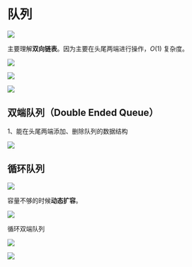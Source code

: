 # 队列



![](https://cdn.nlark.com/yuque/0/2020/jpeg/1354172/1592245436398-99afaaa5-5169-449b-9842-22de436f561b.jpeg#align=left&display=inline&height=1072&margin=%5Bobject%20Object%5D&originHeight=1072&originWidth=1920&size=0&status=done&style=none&width=1920)


主要理解**双向链表**。因为主要在头尾两端进行操作，$O(1)$ 复杂度。


![](https://cdn.nlark.com/yuque/0/2020/jpeg/1354172/1592245436291-01c62cba-fdb8-4627-b55a-4947eb5cd73c.jpeg#align=left&display=inline&height=1072&margin=%5Bobject%20Object%5D&originHeight=1072&originWidth=1920&size=0&status=done&style=none&width=1920)


![](https://cdn.nlark.com/yuque/0/2020/jpeg/1354172/1592245436301-e322b91e-41a5-4310-bc39-df9fda77d308.jpeg#align=left&display=inline&height=1072&margin=%5Bobject%20Object%5D&originHeight=1072&originWidth=1920&size=0&status=done&style=none&width=1920)


![](https://cdn.nlark.com/yuque/0/2020/jpeg/1354172/1592245436312-c375a9f1-c267-4f5a-a583-9bbc3aee7bdf.jpeg#align=left&display=inline&height=1072&margin=%5Bobject%20Object%5D&originHeight=1072&originWidth=1920&size=0&status=done&style=none&width=1920)


## 双端队列（Double Ended Queue）


1、能在头尾两端添加、删除队列的数据结构


![](https://cdn.nlark.com/yuque/0/2020/jpeg/1354172/1592245436306-2ff60433-1878-4751-abfa-b9e6f193343b.jpeg#align=left&display=inline&height=1072&margin=%5Bobject%20Object%5D&originHeight=1072&originWidth=1920&size=0&status=done&style=none&width=1920)


## 循环队列


![](https://cdn.nlark.com/yuque/0/2020/jpeg/1354172/1592245436383-c337d3ed-ad5f-4c1a-860b-4a7c9a1f3546.jpeg#align=left&display=inline&height=1072&margin=%5Bobject%20Object%5D&originHeight=1072&originWidth=1920&size=0&status=done&style=none&width=1920)


容量不够的时候**动态扩容**。


![](https://cdn.nlark.com/yuque/0/2020/jpeg/1354172/1592245436322-d7ea1cb1-e26a-431e-a20d-6d8d83f309e0.jpeg#align=left&display=inline&height=1072&margin=%5Bobject%20Object%5D&originHeight=1072&originWidth=1920&size=0&status=done&style=none&width=1920)


循环双端队列


![](https://cdn.nlark.com/yuque/0/2020/jpeg/1354172/1592245436233-c2edb55e-6a77-4e9d-9b5b-bc84f5784a1a.jpeg#align=left&display=inline&height=1072&margin=%5Bobject%20Object%5D&originHeight=1072&originWidth=1920&size=0&status=done&style=none&width=1920)


![](https://cdn.nlark.com/yuque/0/2020/jpeg/1354172/1592245436343-6006e99f-2d78-4203-aaf4-b094432d0dda.jpeg#align=left&display=inline&height=1072&margin=%5Bobject%20Object%5D&originHeight=1072&originWidth=1920&size=0&status=done&style=none&width=1920)
